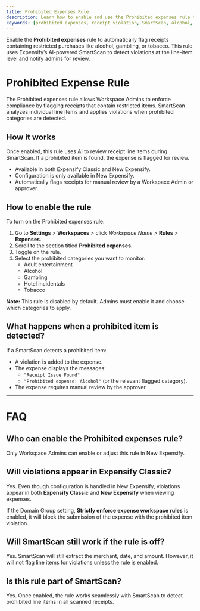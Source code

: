 ```yaml
---
title: Prohibited Expenses Rule
description: Learn how to enable and use the Prohibited expenses rule to automatically flag receipts with restricted items such as alcohol, gambling, or tobacco.
keywords: [prohibited expenses, receipt violation, SmartScan, alcohol, gambling, expense rules, workspace settings, line item compliance]
---
```

<div id="new-expensify" markdown="1">

Enable the **Prohibited expenses** rule to automatically flag receipts containing restricted purchases like alcohol, gambling, or tobacco. This rule uses Expensify’s AI-powered SmartScan to detect violations at the line-item level and notify admins for review.

# Prohibited Expense Rule

The Prohibited expenses rule allows Workspace Admins to enforce compliance by flagging receipts that contain restricted items. SmartScan analyzes individual line items and applies violations when prohibited categories are detected.

## How it works

Once enabled, this rule uses AI to review receipt line items during SmartScan. If a prohibited item is found, the expense is flagged for review.

- Available in both Expensify Classic and New Expensify.
- Configuration is only available in New Expensify.
- Automatically flags receipts for manual review by a Workspace Admin or approver.

## How to enable the rule

To turn on the Prohibited expenses rule:

1. Go to **Settings** > **Workspaces** > click _Workspace Name_ > **Rules** > **Expenses**.
2. Scroll to the section titled **Prohibited expenses**.
3. Toggle on the rule.
4. Select the prohibited categories you want to monitor:
   - Adult entertainment
   - Alcohol
   - Gambling
   - Hotel incidentals
   - Tobacco

**Note:** This rule is disabled by default. Admins must enable it and choose which categories to apply.

## What happens when a prohibited item is detected?

If a SmartScan detects a prohibited item:

- A violation is added to the expense.
- The expense displays the messages:
  - `"Receipt Issue Found"`
  - `"Prohibited expense: Alcohol"` (or the relevant flagged category).
- The expense requires manual review by the approver.

---

# FAQ

## Who can enable the Prohibited expenses rule?

Only Workspace Admins can enable or adjust this rule in New Expensify.

## Will violations appear in Expensify Classic?

Yes. Even though configuration is handled in New Expensify, violations appear in both **Expensify Classic** and **New Expensify** when viewing expenses.

If the Domain Group setting, **Strictly enforce expense workspace rules** is enabled, it will block the submission of the expense with the prohibited item violation. 

## Will SmartScan still work if the rule is off?

Yes. SmartScan will still extract the merchant, date, and amount. However, it will not flag line items for violations unless the rule is enabled.

## Is this rule part of SmartScan?

Yes. Once enabled, the rule works seamlessly with SmartScan to detect prohibited line items in all scanned receipts.

</div>
